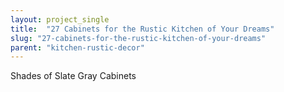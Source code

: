 ```yaml
---
layout: project_single
title:  "27 Cabinets for the Rustic Kitchen of Your Dreams"
slug: "27-cabinets-for-the-rustic-kitchen-of-your-dreams"
parent: "kitchen-rustic-decor"
---
```

Shades of Slate Gray Cabinets